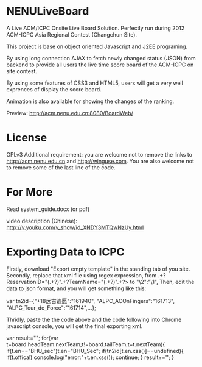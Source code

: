 NENULiveBoard
=============

A Live ACM/ICPC Onsite Live Board Solution. Perfectly run during 2012 ACM-ICPC Asia Regional Contest (Changchun Site).

This project is base on object oriented Javascript and J2EE programing.

By using long connection AJAX to fetch newly changed status (JSON) from backend to provide all users the live time score board of the ACM-ICPC on site contest.

By using some features of CSS3 and HTML5, users will get a very well exprences of display the score board.

Animation is also available for showing the changes of the ranking.

Preview: http://acm.nenu.edu.cn:8080/BoardWeb/

License
=============
GPLv3
Additional requirement: you are welcome not to remove the links to http://acm.nenu.edu.cn and http://winguse.com.
You are also welcome not to remove some of the last line of the code.

For More
=============
Read system_guide.docx (or pdf)

video description (Chinese): http://v.youku.com/v_show/id_XNDY3MTQwNzUy.html

Exporting Data to ICPC
=============

Firstly, download "Export empty template" in the standing tab of you site.
Secondly, replace that xml file using regex expression, from
  .+?ReservationID="(.+?)".+?TeamName="(.+?)".+?>
to
  "\2":"\1",
Then, edit the data to json format, and you will get something like this:

var tn2id={"+18远古遗愿":"161940",
"ALPC_ACOnFingers":"161713",
"ALPC_Tour_de_Force":"161714",...};

Thridly, paste the the code above and the code following into Chrome javascript console,
you will get the final exporting xml.

var result="";
for(var t=board.headTeam.nextTeam;t!=board.tailTeam;t=t.nextTeam){
  if(t.en=="BHU_sec")t.en="BHU_Sec";
	if(tn2id[t.en.xss()]==undefined){
		if(t.offical)
			console.log("error:"+t.en.xss());
		continue;
	}
	result+='<Standing LastProblemTime="'+t.lastAccptedTime+'" ProblemsSolved="'+t.accepted+'" Rank="'+t.teamRank+'" ReservationID="'+tn2id[t.en.xss()]+'" TeamName="'+t.en.xss()+'" TotalTime="'+t.penalty+'"/>';
}
